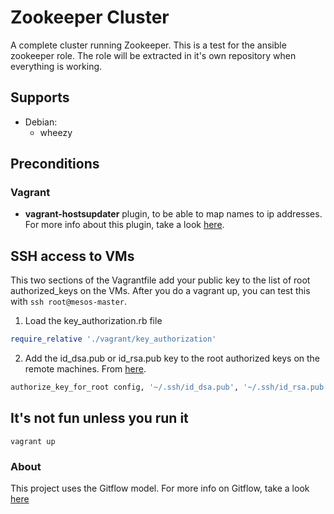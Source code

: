 # Zookeeper Cluster
A complete cluster running Zookeeper. This is a test for the ansible zookeeper role. The role will be extracted in it's own repository when everything is working.

## Supports
- Debian:
    - wheezy

## Preconditions

### Vagrant
- **vagrant-hostsupdater** plugin, to be able to map names to ip addresses. For more info about this plugin, take a look [here](https://github.com/cogitatio/vagrant-hostsupdater).

## SSH access to VMs

This two sections of the Vagrantfile add your public key to the list of root authorized_keys on the VMs. After you do a vagrant up, you can test this with `ssh root@mesos-master`. 

1) Load the key_authorization.rb file

```ruby
require_relative './vagrant/key_authorization'
```

2) Add the id_dsa.pub or id_rsa.pub key to the root authorized keys on the remote machines. From [here](https://gist.githubusercontent.com/maxim/dafc3b6da5754419babb/raw/7789793ed7e799dc22e6222c30c6130f34a055e7/key_authorization.rb).

```ruby
authorize_key_for_root config, '~/.ssh/id_dsa.pub', '~/.ssh/id_rsa.pub'
```
    
## It's not fun unless you run it

```
vagrant up
```

### About
This project uses the Gitflow model. For more info on Gitflow, take a look [here](https://www.atlassian.com/git/tutorials/comparing-workflows/gitflow-workflow)
